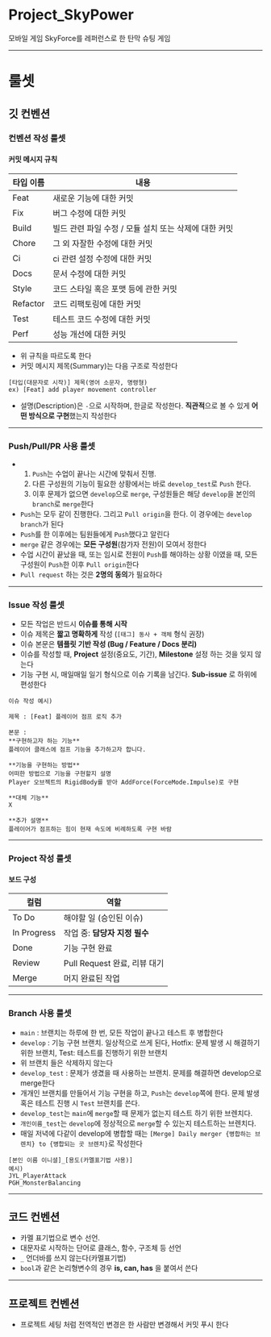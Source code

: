 # Project_SkyPower
모바일 게임 SkyForce를 레퍼런스로 한 탄막 슈팅 게임




---
# 룰셋

## 깃 컨벤션

### 컨벤션 작성 룰셋
#### 커밋 메시지 규칙

| 타입 이름    | 내용                               |
| -------- | -------------------------------- |
| Feat     | 새로운 기능에 대한 커밋                    |
| Fix      | 버그 수정에 대한 커밋                     |
| Build    | 빌드 관련 파일 수정 / 모듈 설치 또는 삭제에 대한 커밋 |
| Chore    | 그 외 자잘한 수정에 대한 커밋                |
| Ci       | ci 관련 설정 수정에 대한 커밋               |
| Docs     | 문서 수정에 대한 커밋                     |
| Style    | 코드 스타일 혹은 포맷 등에 관한 커밋            |
| Refactor | 코드 리팩토링에 대한 커밋                   |
| Test     | 테스트 코드 수정에 대한 커밋                 |
| Perf     | 성능 개선에 대한 커밋                     |
- 위 규칙을 따르도록 한다
- 커밋 메시지 제목(Summary)는 다음 구조로 작성한다
 ```
 [타입(대문자로 시작)] 제목(영어 소문자, 명령형)
 ex) [Feat] add player movement controller
 ```
- 설명(Description)은 `-`으로 시작하며, 한글로 작성한다. **직관적**으로 볼 수 있게 **어떤 방식으로 구현**했는지 작성한다

---

### Push/Pull/PR 사용 룰셋
- 1. `Push`는 수업이 끝나는 시간에 맞춰서 진행.
  2. 다른 구성원의 기능이 필요한 상황에서는 바로 `develop_test`로 `Push` 한다.
  3. 이후 문제가 없으면 `develop`으로 `merge`, 구성원들은 해당 `develop`을 본인의 `branch`로 `merge`한다
- `Push`는 모두 같이 진행한다. 그리고 `Pull origin`을 한다. 이 경우에는 `develop branch`가 된다 
- `Push`를 한 이후에는 팀원들에게 `Push`했다고 알린다
- `merge` 같은 경우에는 **모든 구성원**(참가자 전원)이 모여서 정한다
- 수업 시간이 끝났을 때, 또는 임시로 전원이 `Push`를 해야하는 상황 이였을 때, 모든 구성원이 `Push`한 이후 `Pull origin`한다
- `Pull request` 하는 것은 **2명의 동의**가 필요하다 
 
---

### Issue 작성 룰셋
- 모든 작업은 반드시 **이슈를 통해 시작**
- 이슈 제목은 **짧고 명확하게** 작성 (`[태그] 동사 + 객체` 형식 권장)
- 이슈 본문은 **템플릿 기반 작성 (Bug / Feature / Docs 분리)**
- 이슈를 작성할 때, **Project** 설정(중요도, 기간), **Milestone** 설정 하는 것을 잊지 않는다
- 기능 구현 시, 매일매일 일기 형식으로 이슈 기록을 남긴다. **Sub-issue** 로 하위에 편성한다

```
이슈 작성 예시)

제목 : [Feat] 플레이어 점프 로직 추가

본문 : 
**구현하고자 하는 기능**
플레이어 클래스에 점프 기능을 추가하고자 합니다.

**기능을 구현하는 방법**
어떠한 방법으로 기능을 구현할지 설명
Player 오브젝트의 RigidBody를 받아 AddForce(ForceMode.Impulse)로 구현

**대체 기능**
X

**추가 설명**
플레이어가 점프하는 힘이 현재 속도에 비례하도록 구현 바람
```



 

---

### Project 작성 룰셋
#### 보드 구성
| 컬럼          | 역할                     |
| ----------- | ---------------------- |
| To Do       | 해야할 일 (승인된 이슈)         |
| In Progress | 작업 중: **담당자 지정 필수**    |
| Done | 기능 구현 완료    |
| Review      | Pull Request 완료, 리뷰 대기 |
| Merge    | 머지 완료된 작업              |

---

### Branch 사용 룰셋
- `main` : 브랜치는 하루에 한 번, 모든 작업이 끝나고 테스트 후 병합한다
- `develop` : 기능 구현 브랜치. 일상적으로 쓰게 된다, Hotfix: 문제 발생 시 해결하기 위한 브랜치, Test: 테스트를 진행하기 위한 브랜치
- 위 브랜치 들은 삭제하지 않는다
- `develop_test` : 문제가 생겼을 때 사용하는 브랜치. 문제를 해결하면 develop으로 merge한다
- 개개인 브랜치를 만들어서 기능 구현을 하고, `Push`는 `develop`쪽에 한다. 문제 발생 혹은 테스트 진행 시 `Test` 브랜치를 쓴다.
- `develop_test`는 `main`에 `merge`할 때 문제가 없는지 테스트 하기 위한 브렌치다.
- `개인이름_test`는 `develop`에 정상적으로 `merge`할 수 있는지 테스트하는 브렌치다.
- 매일 저녁에 다같이 develop에 병합할 때는 `[Merge] Daily merger {병합하는 브렌치} to {병합되는 곳 브렌치}`로 작성한다
  
```
[본인 이름 이니셜]_[용도(카멜표기법 사용)]
예시) 
JYL_PlayerAttack
PGH_MonsterBalancing
```

---
## 코드 컨벤션
- 카멜 표기법으로 변수 선언.
- 대문자로 시작하는 단어로 클래스, 함수, 구조체 등 선언
- `_` 언더바를 쓰지 않는다(카멜표기법)
- `bool`과 같은 논리형변수의 경우 **is, can, has** 을 붙여서 쓴다
---
## 프로젝트 컨벤션
- 프로젝트 세팅 처럼 전역적인 변경은 한 사람만 변경해서 커밋 푸시 한다
